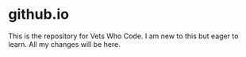 # github.io
This is the repository for Vets Who Code. I am new to this but eager to learn. All my changes will be here. 
